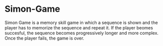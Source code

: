 # Simon-Game

Simon Game is a memory skill game in which a sequence is shown and the player has to memorize the sequence and repeat it. If the player beomes succesful, the sequence becomes progressively longer and more complex. Once the player fails, the game is over.

